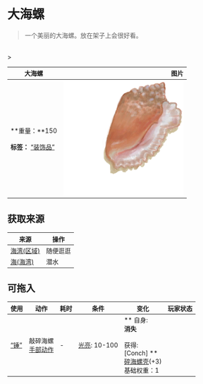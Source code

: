 # 大海螺  
> 一个美丽的大海螺。放在架子上会很好看。  
<br>  
>   
  
  大海螺  |   图片   
 ----  |  ----:   
 **重量：**150<br><br>**标签：**	[“装饰品”](tag_Decoration.md)  |  <img decoding="async" src="Sprite/Conch.png" href="a.md" style="max-width:300px;max-height:300px;">   
  
## 获取来源  
来源  |  操作  
----  |  ----  
[海湾(区域)](Bay.md)  |  随便逛逛  
[海(海湾)](Sea_Bay.md)  |  潜水  
## 可拖入  
使用  |  动作  |  耗时  |  条件  |  变化  |  玩家状态  
----  |  ----  |  ----  |  ----  |  ----  |  ----  
[“锤”](tag_Hammer.md)  |  敲碎海螺<br>[手部动作](HandAction.md)  |  -  |  [光亮](Light.md): 10-100  |  ** 自身: **<br>消失<br><br>** 获得: **<br>** [Conch] **<br>  [碎海螺壳](ConchBroken.md)(+3)<br>基础权重：1<br>  |    
